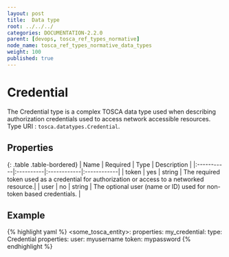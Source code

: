 ```yaml
---
layout: post
title:  Data type
root: ../../../
categories: DOCUMENTATION-2.2.0
parent: [devops, tosca_ref_types_normative]
node_name: tosca_ref_types_normative_data_types
weight: 100
published: true
---
```


# Credential

The Credential type is a complex TOSCA data type used when describing authorization credentials used to access network accessible resources.
Type URI : `tosca.datatypes.Credential`.

## Properties

{: .table .table-bordered}
| Name       | Required  | Type        | Description |
|:-----------|:----------|:------------|:------------|
| token      | yes       | string      | The required token used as a credential for authorization or access to a networked resource.|
| user       | no        | string      | The optional user (name or ID) used for non-token based credentials. |

## Example

{% highlight yaml %}
<some_tosca_entity>:
  properties:
    my_credential:
      type: Credential
        properties:
          user: myusername
          token: mypassword
{% endhighlight %}
